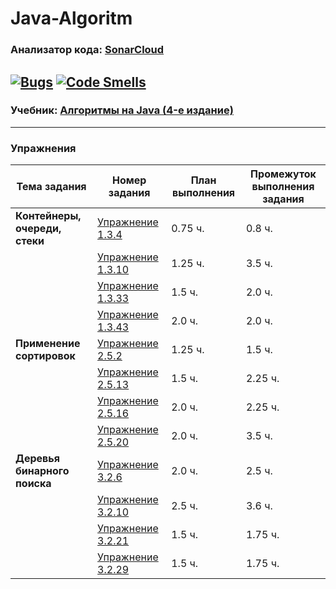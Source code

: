 # Java-Algoritm
### **Анализатор кода: [SonarCloud](https://sonarcloud.io/project/overview?id=fedorakoo_Java-Algoritm)</span>**
[![Bugs](https://sonarcloud.io/api/project_badges/measure?project=fedorakoo_Java-Algoritm&metric=bugs)](https://sonarcloud.io/summary/new_code?id=fedorakoo_Java-Algoritm)
[![Code Smells](https://sonarcloud.io/api/project_badges/measure?project=fedorakoo_Java-Algoritm&metric=code_smells)](https://sonarcloud.io/summary/new_code?id=fedorakoo_Java-Algoritm)
---
### **Учебник: [Алгоритмы на Java (4-е издание)](https://drive.google.com/file/d/1G-ffq93rK3_wpvbKyWC5lWK9xWPDjrlE/view)**
---------
### **Упражнения**
Тема задания | Номер задания |  План выполнения | Промежуток выполнения задания
--- | --- | --- | ---
**Контейнеры, очереди, стеки** | [Упражнение 1.3.4](https://github.com/fedorakoo/Java-Algoritm/tree/task/src/containers_queues_stacks/task_1_3_4) | 0.75 ч.| 0.8 ч.
| | [Упражнение 1.3.10](https://github.com/fedorakoo/Java-Algoritm/tree/task/src/containers_queues_stacks/task_1_3_10) | 1.25 ч.| 3.5 ч.
| | [Упражнение 1.3.33](https://github.com/fedorakoo/Java-Algoritm/tree/task/src/containers_queues_stacks/task_1_3_33) | 1.5 ч.| 2.0 ч.
| | [Упражнение 1.3.43](https://github.com/fedorakoo/Java-Algoritm/tree/task/src/containers_queues_stacks/task_1_3_43) | 2.0 ч.| 2.0 ч.
**Применение сортировок** | [Упражнение 2.5.2](https://github.com/fedorakoo/Java-Algoritm/tree/using_sorts/src/using_sorts/task_2_5_2) | 1.25 ч.| 1.5 ч.
| | [Упражнение 2.5.13](https://github.com/fedorakoo/Java-Algoritm/tree/using_sorts/src/using_sorts/task_2_5_13) | 1.5 ч.| 2.25 ч.
| | [Упражнение 2.5.16](https://github.com/fedorakoo/Java-Algoritm/tree/using_sorts/src/using_sorts/task_2_5_16) | 2.0 ч.| 2.25 ч.
| | [Упражнение 2.5.20](https://github.com/fedorakoo/Java-Algoritm/tree/using_sorts/src/using_sorts/task_2_5_20) | 2.0 ч.| 3.5 ч.
**Деревья бинарного поиска** | [Упражнение 3.2.6](https://github.com/fedorakoo/Java-Algoritm/tree/binary_search_tree/src/binary_search_tree/task_3_2_6) | 2.0 ч.| 2.5 ч.
| | [Упражнение 3.2.10](https://github.com/fedorakoo/Java-Algoritm/tree/binary_search_tree/src/binary_search_tree/task_3_2_10) | 2.5 ч.| 3.6 ч.
| | [Упражнение 3.2.21](https://github.com/fedorakoo/Java-Algoritm/tree/binary_search_tree/src/binary_search_tree/task_3_2_21) | 1.5 ч.| 1.75 ч.
| | [Упражнение 3.2.29](https://github.com/fedorakoo/Java-Algoritm/tree/binary_search_tree/src/binary_search_tree/task_3_2_29) | 1.5 ч.| 1.75 ч.
